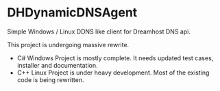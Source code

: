 # DHDynamicDNSAgent

Simple Windows / Linux DDNS like client for Dreamhost DNS api.

This project is undergoing massive rewrite.

- C# Windows Project is mostly complete. It needs updated test cases, installer and documentation.
- C++ Linux Project is under heavy development. Most of the existing code is being rewritten.

